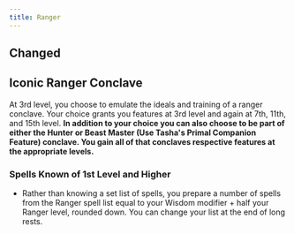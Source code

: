 ```yaml
---
title: Ranger
---
```


## Changed
## Iconic Ranger Conclave
At 3rd level, you choose to emulate the ideals and training of a ranger conclave. Your choice grants you features at 3rd level and again at 7th, 11th, and 15th level. **In addition to your choice you can also choose to be part of either the Hunter or Beast Master (Use Tasha's Primal Companion Feature) conclave. You gain all of that conclaves respective features at the appropriate levels.**

### Spells Known of 1st Level and Higher
- Rather than knowing a set list of spells, you prepare a number of spells from the Ranger spell list equal to your Wisdom modifier + half your Ranger level, rounded down. You can change your list at the end of long rests.

